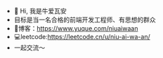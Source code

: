 - 👋 Hi, 我是牛爱瓦安
- 目标是当一名合格的前端开发工程师、有思想的群众
- 🍃博客：https://www.yuque.com/niuaiwaan
- 💻leetcode:https://leetcode.cn/u/niu-ai-wa-an/
- 一起交流～
<!---
Monster-XU-jesus/Monster-XU-jesus is a ✨ special ✨ repository because its `README.md` (this file) appears on your GitHub profile.
You can click the Preview link to take a look at your changes.
--->
